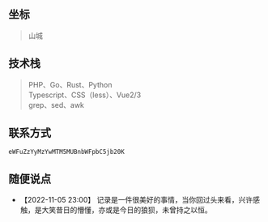 
## 坐标

> 山城

## 技术栈

> PHP、Go、Rust、Python  
> Typescript、CSS（less）、Vue2/3  
> grep、sed、awk


## 联系方式

```
eWFuZzYyMzYwMTM5MUBnbWFpbC5jb20K
```

## 随便说点

- 【2022-11-05 23:00】 记录是一件很美好的事情，当你回过头来看，兴许感触，是大笑昔日的懵懂，亦或是今日的狼狈，未曾持之以恒。
